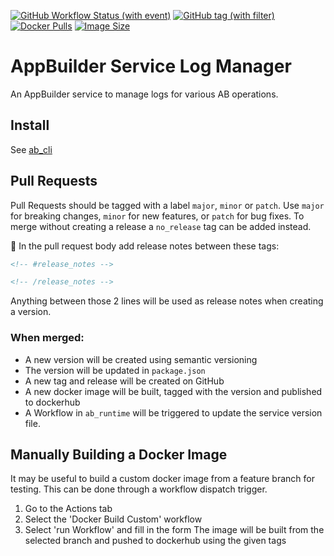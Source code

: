 [![GitHub Workflow Status (with event)](https://img.shields.io/github/actions/workflow/status/digi-serve/ab_service_log_manager/pr-merge-release.yml?logo=github&label=Build%20%26%20Test)](https://github.com/digi-serve/ab_service_log_manager/actions/workflows/pr-merge-release.yml)
[![GitHub tag (with filter)](https://img.shields.io/github/v/tag/digi-serve/ab_service_log_manager?logo=github&label=Latest%20Version)
](https://github.com/digi-serve/ab_service_log_manager/releases)
[![Docker Pulls](https://img.shields.io/docker/pulls/digiserve/ab-log-manager?logo=docker&logoColor=white&label=Docker%20Pulls)](https://hub.docker.com/r/digiserve/ab-log-manager)
[![Image Size](https://img.shields.io/docker/image-size/digiserve/ab-log-manager/master?logo=docker&logoColor=white&label=Image%20Size)](https://hub.docker.com/r/digiserve/ab-log-manager/tags)

# AppBuilder Service Log Manager
An AppBuilder service to manage logs for various AB operations.

## Install
See [ab_cli](https://github.com/digi-serve/ab-cli)

## Pull Requests
Pull Requests should be tagged with a label `major`, `minor` or `patch`. Use `major` for breaking changes, `minor` for new features, or `patch` for bug fixes. To merge without creating a release a `no_release` tag can be added instead.

:pencil: In the pull request body add release notes between these tags:
```md
<!-- #release_notes -->

<!-- /release_notes --> 
```
Anything between those 2 lines will be used as release notes when creating a version.

### When merged:
 - A new version will be created using semantic versioning
 - The version will be updated in `package.json`
 - A new tag and release will be created on GitHub
 - A new docker image will be built, tagged with the version and published to dockerhub
 - A Workflow in `ab_runtime` will be triggered to update the service version file.

 ## Manually Building a Docker Image
 It may be useful to build a custom docker image from a feature branch for testing.
This can be done through a workflow dispatch trigger.
1. Go to the Actions tab
2. Select the 'Docker Build Custom' workflow
3. Select 'run Workflow' and fill in the form
The image will be built from the selected branch and pushed to dockerhub using the given tags
